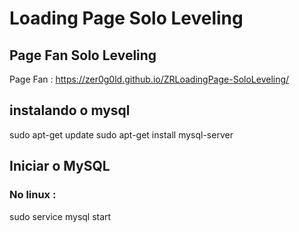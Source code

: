 # Loading Page Solo Leveling

## Page Fan Solo Leveling

Page Fan : https://zer0g0ld.github.io/ZRLoadingPage-SoloLeveling/

## instalando o mysql

sudo apt-get update
sudo apt-get install mysql-server

## Iniciar o MySQL
### No linux : 
sudo service mysql start
